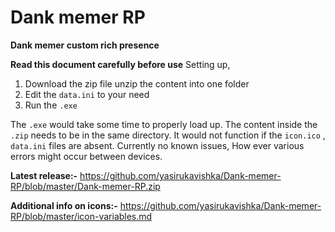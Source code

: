 # Dank memer RP
**Dank memer custom rich presence**

**Read this document carefully before use** 
Setting up,

1. Download the zip file unzip the content into one folder 
2. Edit the `data.ini` to your need
3. Run the `.exe`

The `.exe` would take some time to properly load up. The content inside the `.zip` needs to be in the same directory.  It would not function if the `icon.ico` , `data.ini` files are absent.  Currently no known issues, How ever various errors might occur between devices.

**Latest release:-** https://github.com/yasirukavishka/Dank-memer-RP/blob/master/Dank-memer-RP.zip

**Additional info on icons:-** https://github.com/yasirukavishka/Dank-memer-RP/blob/master/icon-variables.md
